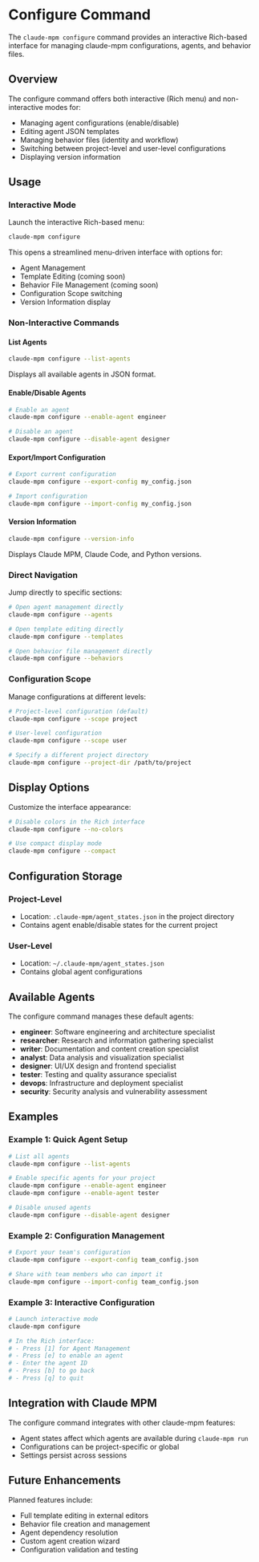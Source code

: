 # Configure Command

The `claude-mpm configure` command provides an interactive Rich-based interface for managing claude-mpm configurations, agents, and behavior files.

## Overview

The configure command offers both interactive (Rich menu) and non-interactive modes for:
- Managing agent configurations (enable/disable)
- Editing agent JSON templates
- Managing behavior files (identity and workflow)
- Switching between project-level and user-level configurations
- Displaying version information

## Usage

### Interactive Mode

Launch the interactive Rich-based menu:
```bash
claude-mpm configure
```

This opens a streamlined menu-driven interface with options for:
- Agent Management
- Template Editing (coming soon)
- Behavior File Management (coming soon)
- Configuration Scope switching
- Version Information display

### Non-Interactive Commands

#### List Agents
```bash
claude-mpm configure --list-agents
```
Displays all available agents in JSON format.

#### Enable/Disable Agents
```bash
# Enable an agent
claude-mpm configure --enable-agent engineer

# Disable an agent
claude-mpm configure --disable-agent designer
```

#### Export/Import Configuration
```bash
# Export current configuration
claude-mpm configure --export-config my_config.json

# Import configuration
claude-mpm configure --import-config my_config.json
```

#### Version Information
```bash
claude-mpm configure --version-info
```
Displays Claude MPM, Claude Code, and Python versions.

### Direct Navigation

Jump directly to specific sections:
```bash
# Open agent management directly
claude-mpm configure --agents

# Open template editing directly
claude-mpm configure --templates

# Open behavior file management directly
claude-mpm configure --behaviors
```

### Configuration Scope

Manage configurations at different levels:
```bash
# Project-level configuration (default)
claude-mpm configure --scope project

# User-level configuration
claude-mpm configure --scope user

# Specify a different project directory
claude-mpm configure --project-dir /path/to/project
```

## Display Options

Customize the interface appearance:
```bash
# Disable colors in the Rich interface
claude-mpm configure --no-colors

# Use compact display mode
claude-mpm configure --compact
```

## Configuration Storage

### Project-Level
- Location: `.claude-mpm/agent_states.json` in the project directory
- Contains agent enable/disable states for the current project

### User-Level
- Location: `~/.claude-mpm/agent_states.json`
- Contains global agent configurations

## Available Agents

The configure command manages these default agents:
- **engineer**: Software engineering and architecture specialist
- **researcher**: Research and information gathering specialist
- **writer**: Documentation and content creation specialist
- **analyst**: Data analysis and visualization specialist
- **designer**: UI/UX design and frontend specialist
- **tester**: Testing and quality assurance specialist
- **devops**: Infrastructure and deployment specialist
- **security**: Security analysis and vulnerability assessment

## Examples

### Example 1: Quick Agent Setup
```bash
# List all agents
claude-mpm configure --list-agents

# Enable specific agents for your project
claude-mpm configure --enable-agent engineer
claude-mpm configure --enable-agent tester

# Disable unused agents
claude-mpm configure --disable-agent designer
```

### Example 2: Configuration Management
```bash
# Export your team's configuration
claude-mpm configure --export-config team_config.json

# Share with team members who can import it
claude-mpm configure --import-config team_config.json
```

### Example 3: Interactive Configuration
```bash
# Launch interactive mode
claude-mpm configure

# In the Rich interface:
# - Press [1] for Agent Management
# - Press [e] to enable an agent
# - Enter the agent ID
# - Press [b] to go back
# - Press [q] to quit
```

## Integration with Claude MPM

The configure command integrates with other claude-mpm features:
- Agent states affect which agents are available during `claude-mpm run`
- Configurations can be project-specific or global
- Settings persist across sessions

## Future Enhancements

Planned features include:
- Full template editing in external editors
- Behavior file creation and management
- Agent dependency resolution
- Custom agent creation wizard
- Configuration validation and testing